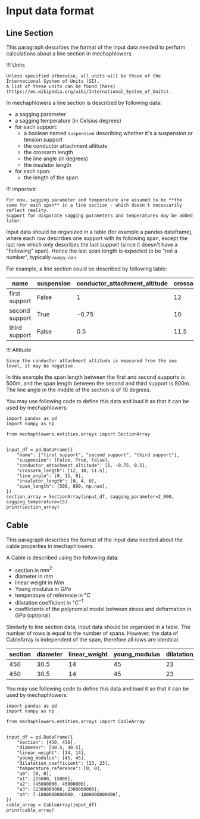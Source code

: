 # Input data format

## Line Section

This paragraph describes the format of the input data needed to perform calculations about a line section in mechaphlowers.

!!! Units

    Unless specified otherwise, all units will be those of the International System of Units (SI).
    A list of these units can be found [here](https://en.wikipedia.org/wiki/International_System_of_Units).

In mechaphlowers a line section is described by following data:

- a sagging parameter
- a sagging temperature (in Celsius degrees)
- for each support:
    - a boolean named `suspension` describing whether it's a suspension or tension support
    - the conductor attachment altitude
    - the crossarm length
    - the line angle (in degrees)
    - the insulator length
- for each span:
    - the length of the span.

!!! important

    For now, sagging parameter and temperature are assumed to be **the same for each span** in a line section - which doesn't necessarily reflect reality.
    Support for disparate sagging parameters and temperatures may be added later.

Input data should be organized in a table (for example a pandas dataframe), where each row describes one support with its following span, except the last row which only describes the last support (since it doesn't have a "following" span). Hence the last span length is expected to be "not a number", typically `numpy.nan`.

For example, a line section could be described by following table:

|name|suspension|conductor_attachment_altitude|crossarm_length|line_angle|insulator_length|span_length|
|---------------|------|----|---|--|--|------|
|first support  |False |1     |12   |0  |0 |500   |
|second support |True  |-0.75 |10   |11 |4 |800   |
|third support  |False |0.5   |11.5 |0  |0 |      |

!!! Altitude

    Since the conductor attachment altitude is measured from the sea level, it may be negative.

In this example the span length between the first and second supports is 500m, and the span length between the second and third support is 800m. The line angle in the middle of the section is of 10 degrees.

You may use following code to define this data and load it so that it can be used by mechaphlowers:

    import pandas as pd
    import numpy as np

    from mechaphlowers.entities.arrays import SectionArray


    input_df = pd.DataFrame({
        "name": ["first support", "second support", "third support"],
        "suspension": [False, True, False],
        "conductor_attachment_altitude": [1, -0.75, 0.5],
        "crossarm_length": [12, 10, 11.5],
        "line_angle": [0, 11, 0],
        "insulator_length": [0, 4, 0],
        "span_length": [500, 800, np.nan],
    })
    section_array = SectionArray(input_df, sagging_parameter=2_000, sagging_temperature=15)
    print(section_array)

## Cable

This paragraph describes the format of the input data needed about the cable properties in mechaphlowers.

A Cable is described using the following data:

- section in $mm^2$
- diameter in $mm$
- linear weight in $N/m$
- Young modulus in $GPa$
- temperature of reference in $°C$
- dilatation coefficient in $°C^{-1}$
- coefficients of the polynomial model between stress and deformation in $GPa$ (optional)


Similarly to line section data, input data should be organized in a table. The number of rows is equal to the number of spans. However, the data of CableArray is independent of the span, therefore all rows are identical.

|section|diameter|linear_weight|young_modulus|dilatation_coefficient|temperature_reference|a0|a1|a2|a3|a4|
|---|-----|--|--|--|-|-|-----|--------|----------|--------------|
|450|30.5 |14|45|23|0|0|15|45000|2300000|-1800000000|
|450|30.5 |14|45|23|0|0|15|45000|2300000|-1800000000|


You may use following code to define this data and load it so that it can be used by mechaphlowers:

```
import pandas as pd
import numpy as np

from mechaphlowers.entities.arrays import CableArray


input_df = pd.DataFrame({
	"section": [450, 450],
	"diameter": [30.5, 30.5],
	"linear_weight": [14, 14],
	"young_modulus": [45, 45],
	"dilatation_coefficient": [23, 23],
	"temperature_reference": [0, 0],
	"a0": [0, 0],
	"a1": [15000, 15000],
	"a2": [45000000, 45000000],
	"a3": [2300000000, 2300000000],
	"a4": [-1800000000000, -1800000000000],
})
cable_array = CableArray(input_df)
print(cable_array)
```
